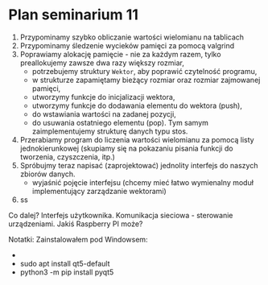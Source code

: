 # Plan seminarium 11

1. Przypominamy szybko obliczanie wartości wielomianu na tablicach
2. Przypominamy śledzenie wycieków pamięci za pomocą valgrind
3. Poprawiamy alokację pamięcie - nie za każdym razem, tylko preallokujemy zawsze dwa razy większy rozmiar,
    * potrzebujemy struktury `Wektor`, aby poprawić czytelność programu,
    * w strukturze zapamiętamy bieżący rozmiar oraz rozmiar zajmowanej pamięci,
    * utworzymy funkcje do inicjalizacji wektora,
    * utworzymy funkcje do dodawania elementu do wektora (push),
    * do wstawiania wartości na zadanej pozycji,
    * do usuwania ostatniego elementu (pop).
    Tym samym zaimplementujemy strukturę danych typu stos.
4. Przerabiamy program do liczenia wartości wielomianu za pomocą listy jednokierunkowej (skupiamy się na pokazaniu pisania funkcji do tworzenia, czyszczenia, itp.)
5. Spróbujmy teraz napisać (zaprojektować) jednolity interfejs do naszych zbiorów danych.
    * wyjaśnić pojęcie interfejsu (chcemy mieć łatwo wymienalny moduł implementujący zarządzanie wektorami)
6. ss

Co dalej?
Interfejs użytkownika.
Komunikacja sieciowa - sterowanie urządzeniami. Jakiś Raspberry PI może?

Notatki:
Zainstalowałem pod Windowsem:

* [](https://sourceforge.net/projects/vcxsrv/files/latest/download)
* sudo apt install qt5-default
* python3 -m pip install pyqt5
